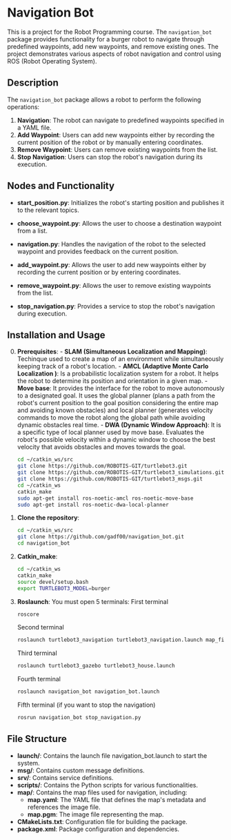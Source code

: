 # Navigation Bot

This is a project for the Robot Programming course. The `navigation_bot` package provides functionality for a burger robot to navigate through predefined waypoints, add new waypoints, and remove existing ones. The project demonstrates various aspects of robot navigation and control using ROS (Robot Operating System).

## Description

The `navigation_bot` package allows a robot to perform the following operations:

1. **Navigation**: The robot can navigate to predefined waypoints specified in a YAML file.
2. **Add Waypoint**: Users can add new waypoints either by recording the current position of the robot or by manually entering coordinates.
3. **Remove Waypoint**: Users can remove existing waypoints from the list.
4. **Stop Navigation**: Users can stop the robot's navigation during its execution.

## Nodes and Functionality

- **start_position.py**: Initializes the robot's starting position and publishes it to the relevant topics.

- **choose_waypoint.py**: Allows the user to choose a destination waypoint from a list.
- **navigation.py**: Handles the navigation of the robot to the selected waypoint and provides feedback on the current position.
- **add_waypoint.py**: Allows the user to add new waypoints either by recording the current position or by entering coordinates.
- **remove_waypoint.py**: Allows the user to remove existing waypoints from the list.
- **stop_navigation.py**: Provides a service to stop the robot's navigation during execution.

## Installation and Usage
0. **Prerequisites**:
		- **SLAM (Simultaneous Localization and Mapping)**: Techinque used to create a map of an environment while simultaneously keeping track of a robot's location.
		- **AMCL (Adaptive Monte Carlo Localization )**: Is a probabilistic localization system for a robot. It helps the robot to determine its position and orientation in a given map.
		- **Move base**: It provides the interface for the robot to move autonomously to a designated goal. It uses the global planner (plans a path from the robot's current position to the goal position considering the entire map and avoiding known obstacles) and local planner (generates velocity commands to move the robot along the global path while avoiding dynamic obstacles real time.
		- **DWA (Dynamic Window Approach)**: It is a specific type of local planner used by move base. Evaluates the robot's possible velocity within a dynamic window to choose the best velocity that avoids obstacles and moves towards the goal.
   ```sh
   cd ~/catkin_ws/src
   git clone https://github.com/ROBOTIS-GIT/turtlebot3.git
   git clone https://github.com/ROBOTIS-GIT/turtlebot3_simulations.git
   git clone https://github.com/ROBOTIS-GIT/turtlebot3_msgs.git
   cd ~/catkin_ws
   catkin_make
   sudo apt-get install ros-noetic-amcl ros-noetic-move-base
   sudo apt-get install ros-noetic-dwa-local-planner

1. **Clone the repository**:
   ```sh
   cd ~/catkin_ws/src
   git clone https://github.com/gadf00/navigation_bot.git
   cd navigation_bot
2. **Catkin_make**:
   ```sh
   cd ~/catkin_ws
   catkin_make
   source devel/setup.bash
   export TURTLEBOT3_MODEL=burger
3. **Roslaunch**:
   You must open 5 terminals:
     First terminal
     ```sh
     roscore
     ```
     Second terminal
     ```sh
     roslaunch turtlebot3_navigation turtlebot3_navigation.launch map_file:=/path/to/your/catkin_ws/src/navigation_bot/map/map.yaml
     ```
     Third terminal
     ```sh
     roslaunch turtlebot3_gazebo turtlebot3_house.launch
     ```
     Fourth terminal
     ```sh
     roslaunch navigation_bot navigation_bot.launch
     ```
     Fifth terminal (if you want to stop the navigation)
     ```sh
     rosrun navigation_bot stop_navigation.py
     ```
## File Structure

- **launch/**: Contains the launch file navigation_bot.launch to start the system.
- **msg/**: Contains custom message definitions.
- **srv/**: Contains service definitions.
- **scripts/**: Contains the Python scripts for various functionalities.
- **map/**: Contains the map files used for navigation, including:
  - **map.yaml**: The YAML file that defines the map's metadata and references the image file.
  - **map.pgm**: The image file representing the map.
- **CMakeLists.txt**: Configuration file for building the package.
- **package.xml**: Package configuration and dependencies.



